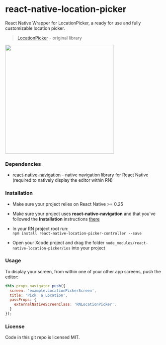 # react-native-location-picker

React Native Wrapper for LocationPicker, a ready for use and fully customizable location picker.

> [LocationPicker](https://github.com/JeromeTan1997/LocationPicker) - original  library


<p align="left">
  <img src="https://i.imgur.com/4FyRNde.png" width="350"/>
</p>

### Dependencies

* [react-native-navigation](https://github.com/wix/react-native-navigation) - native navigation library for React Native (required to natively display the editor within RN)

### Installation

* Make sure your project relies on React Native >= 0.25

* Make sure your project uses **react-native-navigation** and that you've followed the **Installation** instructions [there](https://github.com/wix/react-native-navigation)

* In your RN project root run:<br>`npm install react-native-location-picker-controller --save`

* Open your Xcode project and drag the folder `node_modules/react-native-location-picker/ios` into your project

### Usage

To display your screen, from within one of your other app screens, push the editor:

```js
this.props.navigator.push({
  screen: 'example.LocationPickerScreen',
  title: 'Pick  a Location',
  passProps: {
    externalNativeScreenClass: 'RNLocationPicker',
  }
});
```

### License

Code in this git repo is licensed MIT.


